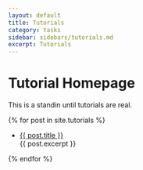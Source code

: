 ```yaml
---
layout: default
title: Tutorials
category: tasks
sidebar: sidebars/tutorials.md
excerpt: Tutorials
---
```


# Tutorial Homepage

This is a standin until tutorials are real.


{% for post in site.tutorials %}
<ul>
  <li><a href="{{ post.url }}" title="{{ post.title }}">{{ post.title }}</a><br/><div class="excerpt">{{ post.excerpt }}</div></li>
</ul>
{% endfor %}
